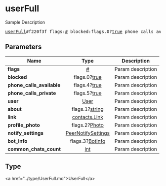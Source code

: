 # userFull

Sample Description

<pre>
<a href="../constructor/userFull.md">userFull</a>#f220f3f flags:<a href="../type/#.md">#</a> blocked:flags.0?<a href="../type/true.md">true</a> phone_calls_available:flags.4?<a href="../type/true.md">true</a> phone_calls_private:flags.5?<a href="../type/true.md">true</a> user:<a href="../type/User.md">User</a> about:flags.1?<a href="../type/string.md">string</a> link:<a href="../type/contacts.Link.md">contacts.Link</a> profile_photo:flags.2?<a href="../type/Photo.md">Photo</a> notify_settings:<a href="../type/PeerNotifySettings.md">PeerNotifySettings</a> bot_info:flags.3?<a href="../type/BotInfo.md">BotInfo</a> common_chats_count:<a href="../type/int.md">int</a> = <a href="../type/UserFull.md">UserFull</a>;
</pre>

## Parameters

| Name | Type | Description |
|------|:----:|-------------|
| **flags** | <a href="../type/#.md">#</a> | Param description |
| **blocked** | flags.0?<a href="../type/true.md">true</a> | Param description |
| **phone_calls_available** | flags.4?<a href="../type/true.md">true</a> | Param description |
| **phone_calls_private** | flags.5?<a href="../type/true.md">true</a> | Param description |
| **user** | <a href="../type/User.md">User</a> | Param description |
| **about** | flags.1?<a href="../type/string.md">string</a> | Param description |
| **link** | <a href="../type/contacts.Link.md">contacts.Link</a> | Param description |
| **profile_photo** | flags.2?<a href="../type/Photo.md">Photo</a> | Param description |
| **notify_settings** | <a href="../type/PeerNotifySettings.md">PeerNotifySettings</a> | Param description |
| **bot_info** | flags.3?<a href="../type/BotInfo.md">BotInfo</a> | Param description |
| **common_chats_count** | <a href="../type/int.md">int</a> | Param description |

## Type

&lt;a href=&#34;../type/UserFull.md&#34;&gt;UserFull&lt;/a&gt;
